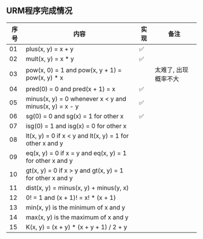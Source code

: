 ## URM程序完成情况

| 序号 | 内容                                                        | 实现 | 备注          |
|------|-----------------------------------------------------------|--|-------------|
| 01   | plus(x, y) = x + y                                         | ✅ |             |
| 02   | mult(x, y) = x * y                                         | ✅ |             |
| 03   | pow(x, 0) = 1 and pow(x, y + 1) = pow(x, y) * x            |  | 太难了, 出现概率不大 |
| 04   | pred(0) = 0 and pred(x + 1) = x                            | ✅ |             |
| 05   | minus(x, y) = 0 whenever x < y and minus(x, y) = x - y     | ✅ |             |
| 06   | sg(0) = 0 and sg(x) = 1 for other x                        | ✅ |             |
| 07   | isg(0) = 1 and isg(x) = 0 for other x                      |  |             |
| 08   | lt(x, y) = 0 if x < y and lt(x, y) = 1 for other x and y   |  |             |
| 09   | eq(x, y) = 0 if x = y and eq(x, y) = 1 for other x and y   |  |             |
| 10   | gt(x, y) = 0 if x > y and gt(x, y) = 1 for other x and y   |  |             |
| 11   | dist(x, y) = minus(x, y) + minus(y, x)                     |  |             |
| 12   | 0! = 1 and (x + 1)! = x! * (x + 1)                         |  |             |
| 13   | min(x, y) is the minimum of x and y                        |  |             |
| 14   | max(x, y) is the maximum of x and y                        |  |             |
| 15   | K(x, y) = (x + y) * (x + y + 1) / 2 + y                     |  |             |
